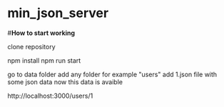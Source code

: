 # min_json_server 
#**How to start working** 

clone repository 

npm install 
npm run start 


go to data folder 
add any folder for example "users"
add 1.json file with some json data
now this data is avaible 

http://localhost:3000/users/1


